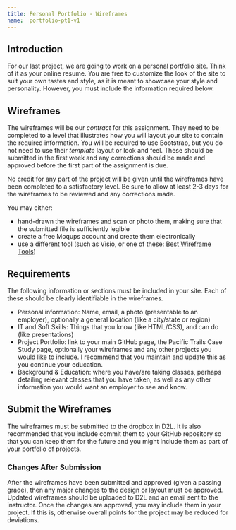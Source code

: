 ```yaml
---
title: Personal Portfolio - Wireframes
name:  portfolio-pt1-v1
---
```

## Introduction
For our last project, we are going to work on a personal portfolio site.  Think of it as your online resume.  You are free to customize the look of the site to suit your own tastes and style, as it is meant to showcase your style and personality.  However, you must include the information required below.  

## Wireframes
The wireframes will be our _contract_ for this assignment.  They need to be completed to a level that illustrates how you will layout your site to contain the required information.  You will be required to use Bootstrap, but you do not need to use their _template_ layout or look and feel.  These should be submitted in the first week and any corrections should be made and approved before the first part of the assignment is due.

<div class="alert-danger">
No credit for any part of the project will be given until the wireframes have been completed to a satisfactory level. Be sure to allow at least 2-3 days for the wireframes to be reviewed and any corrections made.
</div>

You may either:

- hand-drawn the wireframes and scan or photo them, making sure that the submitted file is sufficiently legible
- create a free Moqups account and create them electronically
- use a different tool (such as Visio, or one of these: [Best Wireframe Tools](http://www.creativebloq.com/wireframes/top-wireframing-tools-11121302))

## Requirements
The following information or sections must be included in your site.  Each of these should be clearly identifiable in the wireframes.

- Personal information: Name, email, a photo (presentable to an employer), optionally a general location (like a city/state or region)
- IT and Soft Skills: Things that you know (like HTML/CSS), and can do (like presentations)
- Project Portfolio: link to your main GitHub page, the Pacific Trails Case Study page, optionally your wireframes and any other projects you would like to include.  I recommend that you maintain and update this as you continue your education.
- Background & Education: where you have/are taking classes, perhaps detailing relevant classes that you have taken, as well as any other information you would want an employer to see and know.

## Submit the Wireframes
The wireframes must be submitted to the dropbox in D2L.  It is also recommended that you include commit them to your GitHub repository so that you can keep them for the future and you might include them as part of your portfolio of projects.

### Changes After Submission
After the wireframes have been submitted and approved (given a passing grade), then any major changes to the design or layout must be approved.  Updated wireframes should be uploaded to D2L and an email sent to the instructor.  Once the changes are approved, you may include them in your project.  If this is, otherwise overall points for the project may be reduced for deviations.
